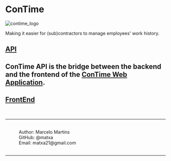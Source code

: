 # ConTime

![contime_logo](https://i.imgur.com/D6X6mDf.png)

Making it easier for (sub)contractors to manage employees' work history.

## [API](https://api.contime.work/)
## ConTime API is the bridge between the backend and the frontend of the [ConTime Web Application](https://github.com/matxa/ConTime).

## [FrontEnd](https://github.com/matxa/ConTime_OLD/edit/main/frontend)



&#10240;<br>
<hr>
&#10240;<br>
&#10240; &#10240; &#10240; Author: Marcelo Martins<br>
&#10240; &#10240; &#10240; GitHub: @matxa<br>
&#10240; &#10240; &#10240; Email: matxa21@gmail.com<br>
&#10240;
<hr>
